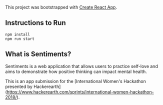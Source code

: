 This project was bootstrapped with [Create React App](https://github.com/facebookincubator/create-react-app).

## Instructions to Run

```
npm install
npm run start
```
## What is Sentiments?
Sentiments is a web application that allows users to practice self-love and aims to demonstrate how positive thinking can impact mental health.

This is an app submission for the [International Women's Hackathon presented by Hackerearth] (https://www.hackerearth.com/sprints/international-women-hackathon-2018/).
